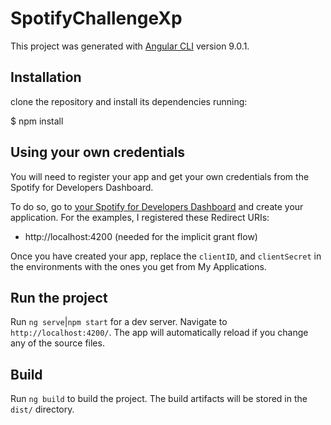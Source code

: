 
# SpotifyChallengeXp
This project was generated with [Angular CLI](https://github.com/angular/angular-cli) version 9.0.1.

## Installation
clone the repository and install its dependencies running:

  $ npm install

## Using your own credentials
You will need to register your app and get your own credentials from the Spotify for Developers Dashboard.

To do so, go to [your Spotify for Developers Dashboard](https://beta.developer.spotify.com/dashboard) and create your application. For the examples, I registered these Redirect URIs:

* http://localhost:4200 (needed for the implicit grant flow)

Once you have created your app, replace the `clientID`, and `clientSecret` in the environments with the ones you get from My Applications.

## Run the project

Run `ng serve`|`npm start` for a dev server. Navigate to `http://localhost:4200/`. The app will automatically reload if you change any of the source files.

## Build

Run `ng build` to build the project. The build artifacts will be stored in the `dist/` directory.
